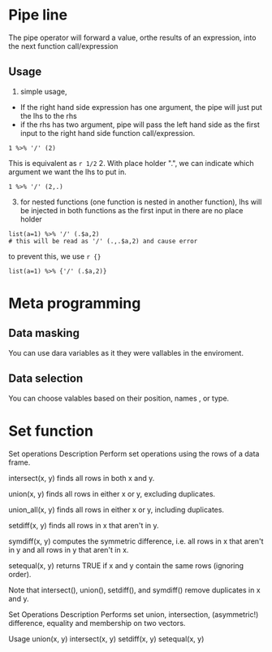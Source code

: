 # Pipe line
The pipe operator will forward a value, orthe results of an expression, into the next function call/expression
## Usage
1. simple usage,
- If the right hand side expression has one argument, the pipe will just put the lhs to the rhs
- if the rhs has two argument, pipe will pass the left hand side as the first input to the right hand side function call/expression.
```{r}
1 %>% '/' (2)
```
This is equivalent as `r 1/2` 
2. With place holder ".", we can indicate which argument we want the lhs to put in.
```{r}
1 %>% '/' (2,.)
```
3. for nested functions (one function is nested in another function), lhs will be injected in both functions as the first input in there are no place holder
```{r}
list(a=1) %>% '/' (.$a,2)
# this will be read as '/' (.,.$a,2) and cause error
```
to prevent this, we use `r {}`
```{r}
list(a=1) %>% {'/' (.$a,2)}
```

# Meta programming
## Data masking
You can use dara variables as it they were vallables in the enviroment.
## Data selection
You can choose valables based on their position, names , or type.

# Set function
Set operations
Description
Perform set operations using the rows of a data frame.

intersect(x, y) finds all rows in both x and y.

union(x, y) finds all rows in either x or y, excluding duplicates.

union_all(x, y) finds all rows in either x or y, including duplicates.

setdiff(x, y) finds all rows in x that aren't in y.

symdiff(x, y) computes the symmetric difference, i.e. all rows in x that aren't in y and all rows in y that aren't in x.

setequal(x, y) returns TRUE if x and y contain the same rows (ignoring order).

Note that intersect(), union(), setdiff(), and symdiff() remove duplicates in x and y.

Set Operations
Description
Performs set union, intersection, (asymmetric!) difference, equality and membership on two vectors.

Usage
union(x, y)
intersect(x, y)
setdiff(x, y)
setequal(x, y)
